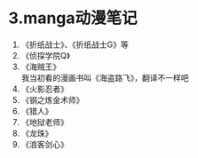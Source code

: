 # 3.manga动漫笔记
1. 《折纸战士》、《折纸战士G》等
2. 《侦探学院Q》
3. 《海贼王》  
我当初看的漫画书叫《海盗路飞》，翻译不一样吧
4. 《火影忍者》
5. 《钢之炼金术师》
6. 《猎人》
7. 《地狱老师》
8. 《龙珠》
9. 《浪客剑心》